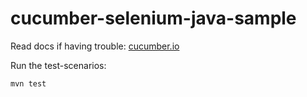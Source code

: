 # cucumber-selenium-java-sample

Read docs if having trouble: [cucumber.io](https://cucumber.io/docs/reference/jvm#java)

Run the test-scenarios:

```
mvn test
```
